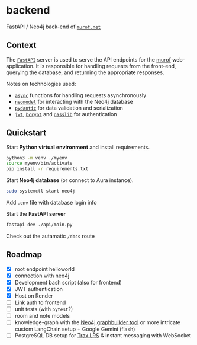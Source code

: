 # backend
FastAPI / Neo4j back-end of [`murof.net`](https://murof.net)


## Context

The [`FastAPI`](https://fastapi.tiangolo.com/tutorial/first-steps/) server is used to serve the API endpoints for the [murof](https://murof.net) web-application. It is responsible for handling requests from the front-end, querying the database, and returning the appropriate responses.

Notes on technologies used:
- [`async`](https://docs.python.org/3/library/asyncio.html) functions for handling requests asynchronously
- [`neomodel`](https://neomodel.readthedocs.io/en/latest/) for interacting with the Neo4j database
- [`pydantic`](https://docs.pydantic.dev/latest/) for data validation and serialization
- [`jwt`](https://jwt.io/), [`bcrypt`](https://github.com/pyca/bcrypt/) and [`passlib`](https://passlib.readthedocs.io/en/stable/) for authentication

## Quickstart

Start **Python virtual environment** and install requirements.

```bash
python3 -m venv ./myenv
source myenv/bin/activate
pip install -r requirements.txt
```

Start **Neo4j database** (or connect to Aura instance).

```bash
sudo systemctl start neo4j
```
Add `.env` file with database login info

Start the **FastAPI server**

```bash
fastapi dev ./api/main.py
```

Check out the autamatic `/docs` route

## Roadmap
- [x] root endpoint helloworld
- [x] connection with neo4j
- [x] Development bash script (also for frontend)
- [x] JWT authentication
- [x] Host on Render
- [ ] Link auth to frontend
- [ ] unit tests (with `pytest`?)
- [ ] room and note models
- [ ] knowledge-graph with the [Neo4j graphbuilder tool](https://llm-graph-builder.neo4jlabs.com/) or more intricate custom LangChain setup + Google Gemini (flash)
- [ ] PostgreSQL DB setup for [Trax LRS](https://traxlrs.com/) & instant messaging with WebSocket
